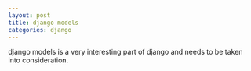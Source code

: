 ```yaml
---
layout: post
title: django models
categories: django
---
```



django models is a very interesting part of django and needs to be taken into consideration.
